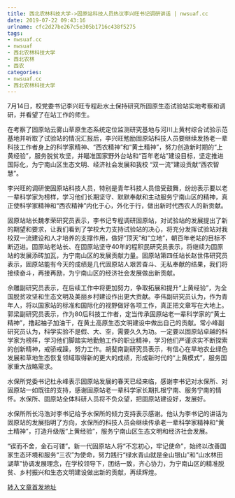 ```yaml
---
title: 西北农林科技大学->固原站科技人员热议李兴旺书记调研讲话 | nwsuaf.cc
date: 2019-07-22 09:43:16
urlname: cfc2d27be267c5e305b1716c438f5275
tags: 
- nwsuaf.cc
- nwsuaf
- 西北农林科技大学
- 西北农林
- 西农
categories:
- nwsuaf.cc
- 西北农林科技大学
---
```



7月14日，校党委书记李兴旺专程赴水土保持研究所固原生态试验站实地考察和调研，并看望了在站工作的师生。

在考察了固原站云雾山草原生态系统定位监测研究基地与河川上黄村综合试验示范基地并听取了试验站的情况汇报后，李兴旺勉励固原站科技人员要继续发扬老一辈科技工作者身上的科学家精神、“西农精神”和“黄土精神”，努力创造新时期的“上黄经验”，服务脱贫攻坚，并瞄准国家野外台站和“百年老站”建设目标，坚定推进国际化，为宁南山区生态文明、经济社会发展和我校 “双一流”建设贡献“西农智慧”。

李兴旺的调研使固原站科技人员，特别是青年科技人员倍受鼓舞，纷纷表示要以老一辈科学家为榜样，学习他们长期坚守、默默奉献和主动服务宁南山区的精神，真正使科学家精神和“西农精神”内化于心，外化于行，做出新时代西农人的新贡献。

固原站站长魏孝荣研究员表示，李书记专程调研固原站，对试验站的发展提出了新的期望和要求，让我们看到了学校大力支持试验站的决心，将充分发挥试验站对我校双一流建设和人才培养的支撑作用，做好“顶天”和“立地”，朝百年老站的目标不断迈进。固原站老站长、在固原站坚守40年的程积民研究员表示，将继续为固原站的发展添砖加瓦，为宁南山区的发展贡献力量。固原站第四任站长赵世伟研究员表示，固原站能有今天的成绩是几代固原站人艰苦奋斗、无私奉献的结果，我们将接续奋斗，再接再励，为宁南山区的经济社会发展做出新贡献。

佘雕副研究员表示，在后续工作中将更加努力，争取拓展和提升“上黄经验”，为全国脱贫攻坚和生态文明及美丽乡村建设作出更大贡献。李伟副研究员认为，作为青年人，将以国家站的标准和国际化的视野做好各项工作，真正把文章写在大地上。郭梁副研究员表示，作为80后科技工作者，定当传承固原站老一辈科学家的“黄土精神”，撸起袖子加油干，在黄土高原生态文明建设中做出自己的贡献。常小峰副研究员认为，科学实验不是假、大、空，需要久久为功。一定要以固原站卓越的科学家为榜样，学习他们脚踏实地勤勉工作的职业精神，学习他们严谨求实不断探索的创新精神，戒骄戒躁，努力工作。胡斐南副研究员表示，有信心在旱地农业绿色发展和草地生态恢复领域取得新的更大的成绩，形成新时代的“上黄模式”，服务国家重大战略需求。

水保所党委书记杜永峰表示固原站发展的春天已经来临，感谢李书记对水保所、对固原站一如既往的支持，感谢固原站老一辈科学家长期扎根宁南、服务宁南的情怀。水保所、固原站全体科研人员将不负众望，把固原站建设好，发展好。

水保所所长冯浩对李书记给予水保所的倾力支持表示感谢。他认为李书记的讲话为固原站的发展指明了方向，水保所的科技人员会继续传承老一辈科学家精神和“黄土精神”，打造升级版“上黄经验”，服务宁南山区生态文明和经济社会发展。

“锲而不舍，金石可镂”。新一代固原站人将“不忘初心，牢记使命”，始终以改善国家生态环境和服务“三农”为使命，努力践行“绿水青山就是金山银山”和“山水林田湖草”协调发展理念，在学校领导下，团结一致，齐心协力，为宁南山区的精准脱贫、乡村振兴和生态文明建设做出新的贡献，再续辉煌。





[转入文章首发地址](https://news.nwsuaf.edu.cn/xnxw/91104.htm)